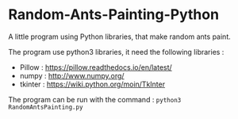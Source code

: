 # Random-Ants-Painting-Python
A little program using Python libraries, that make random ants paint.

The program use python3 libraries, it need the following libraries :

- Pillow : https://pillow.readthedocs.io/en/latest/
- numpy : http://www.numpy.org/
- tkinter : https://wiki.python.org/moin/TkInter

The program can be run with the command :
	```python3 RandomAntsPainting.py```
